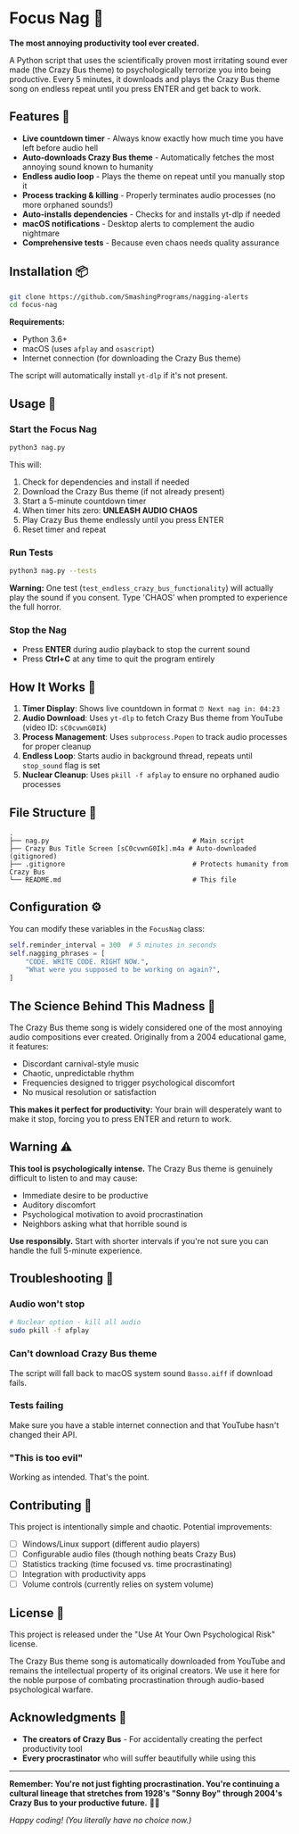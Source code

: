 # Focus Nag 🎪

**The most annoying productivity tool ever created.**

A Python script that uses the scientifically proven most irritating sound ever made (the Crazy Bus theme) to psychologically terrorize you into being productive. Every 5 minutes, it downloads and plays the Crazy Bus theme song on endless repeat until you press ENTER and get back to work.

## Features 🚨

- **Live countdown timer** - Always know exactly how much time you have left before audio hell
- **Auto-downloads Crazy Bus theme** - Automatically fetches the most annoying sound known to humanity
- **Endless audio loop** - Plays the theme on repeat until you manually stop it
- **Process tracking & killing** - Properly terminates audio processes (no more orphaned sounds!)
- **Auto-installs dependencies** - Checks for and installs yt-dlp if needed
- **macOS notifications** - Desktop alerts to complement the audio nightmare
- **Comprehensive tests** - Because even chaos needs quality assurance

## Installation 📦

```bash
git clone https://github.com/SmashingPrograms/nagging-alerts
cd focus-nag
```

**Requirements:**
- Python 3.6+
- macOS (uses `afplay` and `osascript`)
- Internet connection (for downloading the Crazy Bus theme)

The script will automatically install `yt-dlp` if it's not present.

## Usage 🎯

### Start the Focus Nag
```bash
python3 nag.py
```

This will:
1. Check for dependencies and install if needed
2. Download the Crazy Bus theme (if not already present)
3. Start a 5-minute countdown timer
4. When timer hits zero: **UNLEASH AUDIO CHAOS**
5. Play Crazy Bus theme endlessly until you press ENTER
6. Reset timer and repeat

### Run Tests
```bash
python3 nag.py --tests
```

**Warning:** One test (`test_endless_crazy_bus_functionality`) will actually play the sound if you consent. Type 'CHAOS' when prompted to experience the full horror.

### Stop the Nag
- Press **ENTER** during audio playback to stop the current sound
- Press **Ctrl+C** at any time to quit the program entirely

## How It Works 🔧

1. **Timer Display**: Shows live countdown in format `⏰ Next nag in: 04:23`
2. **Audio Download**: Uses `yt-dlp` to fetch Crazy Bus theme from YouTube (video ID: `sC0cvwnG0Ik`)
3. **Process Management**: Uses `subprocess.Popen` to track audio processes for proper cleanup
4. **Endless Loop**: Starts audio in background thread, repeats until `stop_sound` flag is set
5. **Nuclear Cleanup**: Uses `pkill -f afplay` to ensure no orphaned audio processes

## File Structure 📁

```
.
├── nag.py                                    # Main script
├── Crazy Bus Title Screen [sC0cvwnG0Ik].m4a # Auto-downloaded (gitignored)
├── .gitignore                                # Protects humanity from Crazy Bus
└── README.md                                 # This file
```

## Configuration ⚙️

You can modify these variables in the `FocusNag` class:

```python
self.reminder_interval = 300  # 5 minutes in seconds
self.nagging_phrases = [
    "CODE. WRITE CODE. RIGHT NOW.",
    "What were you supposed to be working on again?",
]
```

## The Science Behind This Madness 🧬

The Crazy Bus theme song is widely considered one of the most annoying audio compositions ever created. Originally from a 2004 educational game, it features:

- Discordant carnival-style music
- Chaotic, unpredictable rhythm  
- Frequencies designed to trigger psychological discomfort
- No musical resolution or satisfaction

**This makes it perfect for productivity:** Your brain will desperately want to make it stop, forcing you to press ENTER and return to work.

## Warning ⚠️

**This tool is psychologically intense.** The Crazy Bus theme is genuinely difficult to listen to and may cause:
- Immediate desire to be productive
- Auditory discomfort
- Psychological motivation to avoid procrastination
- Neighbors asking what that horrible sound is

**Use responsibly.** Start with shorter intervals if you're not sure you can handle the full 5-minute experience.

## Troubleshooting 🔧

### Audio won't stop
```bash
# Nuclear option - kill all audio
sudo pkill -f afplay
```

### Can't download Crazy Bus theme
The script will fall back to macOS system sound `Basso.aiff` if download fails.

### Tests failing
Make sure you have a stable internet connection and that YouTube hasn't changed their API.

### "This is too evil"
Working as intended. That's the point.

## Contributing 🤝

This project is intentionally simple and chaotic. Potential improvements:

- [ ] Windows/Linux support (different audio players)
- [ ] Configurable audio files (though nothing beats Crazy Bus)
- [ ] Statistics tracking (time focused vs. time procrastinating)
- [ ] Integration with productivity apps
- [ ] Volume controls (currently relies on system volume)

## License 📄

This project is released under the "Use At Your Own Psychological Risk" license. 

The Crazy Bus theme song is automatically downloaded from YouTube and remains the intellectual property of its original creators. We use it here for the noble purpose of combating procrastination through audio-based psychological warfare.

## Acknowledgments 🙏

- **The creators of Crazy Bus** - For accidentally creating the perfect productivity tool
- **Every procrastinator** who will suffer beautifully while using this

---

**Remember: You're not just fighting procrastination. You're continuing a cultural lineage that stretches from 1928's "Sonny Boy" through 2004's Crazy Bus to your productive future.** 🎪✨

*Happy coding! (You literally have no choice now.)*